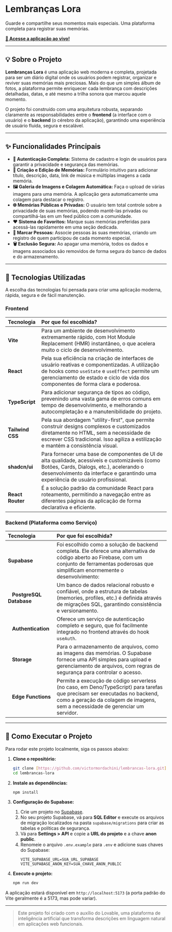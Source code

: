 # Lembranças Lora

Guarde e compartilhe seus momentos mais especiais. Uma plataforma completa para registrar suas memórias.

**[🔗 Acesse a aplicação ao vivo!](https://lembrancas-lora.vercel.app/)**

---

## 💡 Sobre o Projeto

**Lembranças Lora** é uma aplicação web moderna e completa, projetada para ser um diário digital onde os usuários podem registrar, organizar e reviver suas memórias mais preciosas. Mais do que um simples álbum de fotos, a plataforma permite enriquecer cada lembrança com descrições detalhadas, datas, e até mesmo a trilha sonora que marcou aquele momento.

O projeto foi construído com uma arquitetura robusta, separando claramente as responsabilidades entre o **frontend** (a interface com o usuário) e o **backend** (o cérebro da aplicação), garantindo uma experiência de usuário fluida, segura e escalável.

---

## ✨ Funcionalidades Principais

-   **🔐 Autenticação Completa:** Sistema de cadastro e login de usuários para garantir a privacidade e segurança das memórias.
-   **📝 Criação e Edição de Memórias:** Formulário intuitivo para adicionar título, descrição, data, link de música e múltiplas imagens a cada memória.
-   **🖼️ Galeria de Imagens e Colagem Automática:** Faça o upload de várias imagens para uma memória. A aplicação gera automaticamente uma colagem para destacar o registro.
-   **🌐 Memórias Públicas e Privadas:** O usuário tem total controle sobre a privacidade de suas memórias, podendo mantê-las privadas ou compartilhá-las em um feed público com a comunidade.
-   **❤️ Sistema de Favoritos:** Marque suas memórias preferidas para acessá-las rapidamente em uma seção dedicada.
-   **👥 Marcar Pessoas:** Associe pessoas às suas memórias, criando um registro de quem participou de cada momento especial.
-   **🗑️ Exclusão Segura:** Ao apagar uma memória, todos os dados e imagens associados são removidos de forma segura do banco de dados e do armazenamento.

---

## 🚀 Tecnologias Utilizadas

A escolha das tecnologias foi pensada para criar uma aplicação moderna, rápida, segura e de fácil manutenção.

### Frontend

| Tecnologia | Por que foi escolhida? |
| :--- | :--- |
| **Vite** | Para um ambiente de desenvolvimento extremamente rápido, com Hot Module Replacement (HMR) instantâneo, o que acelera muito o ciclo de desenvolvimento. |
| **React** | Pela sua eficiência na criação de interfaces de usuário reativas e componentizadas. A utilização de hooks como `useState` e `useEffect` permite um gerenciamento de estado e ciclo de vida dos componentes de forma clara e poderosa. |
| **TypeScript** | Para adicionar segurança de tipos ao código, prevenindo uma vasta gama de erros comuns em tempo de desenvolvimento, e melhorando a autocompletação e a manutenibilidade do projeto. |
| **Tailwind CSS** | Pela sua abordagem "utility-first", que permite construir designs complexos e customizados diretamente no HTML, sem a necessidade de escrever CSS tradicional. Isso agiliza a estilização e mantém a consistência visual. |
| **shadcn/ui** | Para fornecer uma base de componentes de UI de alta qualidade, acessíveis e customizáveis (como Botões, Cards, Dialogs, etc.), acelerando o desenvolvimento da interface e garantindo uma experiência de usuário profissional. |
| **React Router**| É a solução padrão da comunidade React para roteamento, permitindo a navegação entre as diferentes páginas da aplicação de forma declarativa e eficiente. |

### Backend (Plataforma como Serviço)

| Tecnologia | Por que foi escolhida? |
| :--- | :--- |
| **Supabase** | Foi escolhido como a solução de backend completa. Ele oferece uma alternativa de código aberto ao Firebase, com um conjunto de ferramentas poderosas que simplificam enormemente o desenvolvimento: |
| &nbsp;&nbsp;&nbsp;**PostgreSQL Database** | Um banco de dados relacional robusto e confiável, onde a estrutura de tabelas (memories, profiles, etc.) é definida através de migrações SQL, garantindo consistência e versionamento. |
| &nbsp;&nbsp;&nbsp;**Authentication** | Oferece um serviço de autenticação completo e seguro, que foi facilmente integrado no frontend através do hook `useAuth`. |
| &nbsp;&nbsp;&nbsp;**Storage** | Para o armazenamento de arquivos, como as imagens das memórias. O Supabase fornece uma API simples para upload e gerenciamento de arquivos, com regras de segurança para controlar o acesso. |
| &nbsp;&nbsp;&nbsp;**Edge Functions** | Permite a execução de código serverless (no caso, em Deno/TypeScript) para tarefas que precisam ser executadas no backend, como a geração da colagem de imagens, sem a necessidade de gerenciar um servidor. |

---

## 🚀 Como Executar o Projeto

Para rodar este projeto localmente, siga os passos abaixo:

1.  **Clone o repositório:**
    ```bash
    git clone [https://github.com/victormordachini/lembrancas-lora.git](https://github.com/victormordachini/lembrancas-lora.git)
    cd lembrancas-lora
    ```

2.  **Instale as dependências:**
    ```bash
    npm install
    ```

3.  **Configuração do Supabase:**
    1.  Crie um projeto no [Supabase](https://supabase.com/).
    2.  No seu projeto Supabase, vá para **SQL Editor** e execute os arquivos de migração localizados na pasta `supabase/migrations` para criar as tabelas e políticas de segurança.
    3.  Vá para **Settings > API** e copie a **URL do projeto** e a chave **anon public**.
    4.  Renomeie o arquivo `.env.example` para `.env` e adicione suas chaves do Supabase:
        ```
        VITE_SUPABASE_URL=SUA_URL_SUPABASE
        VITE_SUPABASE_ANON_KEY=SUA_CHAVE_ANON_PUBLIC
        ```

4.  **Execute o projeto:**
    ```bash
    npm run dev
    ```

A aplicação estará disponível em `http://localhost:5173` (a porta padrão do Vite geralmente é a 5173, mas pode variar).

---
> Este projeto foi criado com o auxílio do Lovable, uma plataforma de inteligência artificial que transforma descrições em linguagem natural em aplicações web funcionais.
